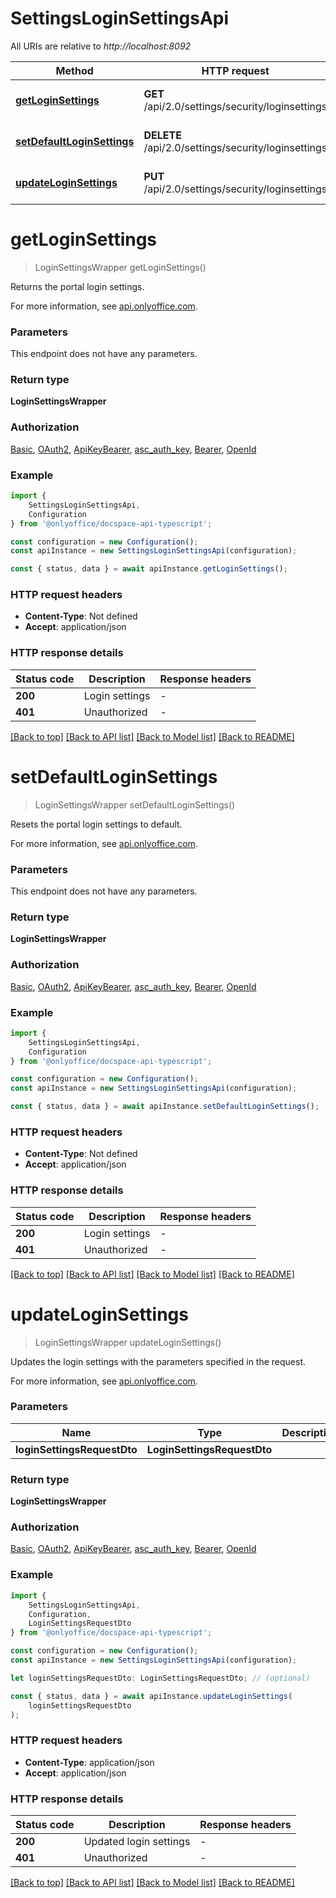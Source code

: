 # SettingsLoginSettingsApi

All URIs are relative to *http://localhost:8092*

|Method | HTTP request | Description|
|------------- | ------------- | -------------|
|[**getLoginSettings**](#getloginsettings) | **GET** /api/2.0/settings/security/loginsettings | Get the login settings|
|[**setDefaultLoginSettings**](#setdefaultloginsettings) | **DELETE** /api/2.0/settings/security/loginsettings | Reset the login settings|
|[**updateLoginSettings**](#updateloginsettings) | **PUT** /api/2.0/settings/security/loginsettings | Update the login settings|

# **getLoginSettings**
> LoginSettingsWrapper getLoginSettings()

Returns the portal login settings.

For more information, see [api.onlyoffice.com](https://api.onlyoffice.com/docspace/api-backend/usage-api/get-login-settings/).

### Parameters
This endpoint does not have any parameters.


### Return type

**LoginSettingsWrapper**

### Authorization

[Basic](../README.md#Basic), [OAuth2](../README.md#OAuth2), [ApiKeyBearer](../README.md#ApiKeyBearer), [asc_auth_key](../README.md#asc_auth_key), [Bearer](../README.md#Bearer), [OpenId](../README.md#OpenId)

### Example

```typescript
import {
    SettingsLoginSettingsApi,
    Configuration
} from '@onlyoffice/docspace-api-typescript';

const configuration = new Configuration();
const apiInstance = new SettingsLoginSettingsApi(configuration);

const { status, data } = await apiInstance.getLoginSettings();
```

### HTTP request headers

 - **Content-Type**: Not defined
 - **Accept**: application/json


### HTTP response details
| Status code | Description | Response headers |
|-------------|-------------|------------------|
|**200** | Login settings |  -  |
|**401** | Unauthorized |  -  |

[[Back to top]](#) [[Back to API list]](../README.md#documentation-for-api-endpoints) [[Back to Model list]](../README.md#documentation-for-models) [[Back to README]](../README.md)

# **setDefaultLoginSettings**
> LoginSettingsWrapper setDefaultLoginSettings()

Resets the portal login settings to default.

For more information, see [api.onlyoffice.com](https://api.onlyoffice.com/docspace/api-backend/usage-api/set-default-login-settings/).

### Parameters
This endpoint does not have any parameters.


### Return type

**LoginSettingsWrapper**

### Authorization

[Basic](../README.md#Basic), [OAuth2](../README.md#OAuth2), [ApiKeyBearer](../README.md#ApiKeyBearer), [asc_auth_key](../README.md#asc_auth_key), [Bearer](../README.md#Bearer), [OpenId](../README.md#OpenId)

### Example

```typescript
import {
    SettingsLoginSettingsApi,
    Configuration
} from '@onlyoffice/docspace-api-typescript';

const configuration = new Configuration();
const apiInstance = new SettingsLoginSettingsApi(configuration);

const { status, data } = await apiInstance.setDefaultLoginSettings();
```

### HTTP request headers

 - **Content-Type**: Not defined
 - **Accept**: application/json


### HTTP response details
| Status code | Description | Response headers |
|-------------|-------------|------------------|
|**200** | Login settings |  -  |
|**401** | Unauthorized |  -  |

[[Back to top]](#) [[Back to API list]](../README.md#documentation-for-api-endpoints) [[Back to Model list]](../README.md#documentation-for-models) [[Back to README]](../README.md)

# **updateLoginSettings**
> LoginSettingsWrapper updateLoginSettings()

Updates the login settings with the parameters specified in the request.

For more information, see [api.onlyoffice.com](https://api.onlyoffice.com/docspace/api-backend/usage-api/update-login-settings/).

### Parameters

|Name | Type | Description  | Notes|
|------------- | ------------- | ------------- | -------------|
| **loginSettingsRequestDto** | **LoginSettingsRequestDto**|  | |


### Return type

**LoginSettingsWrapper**

### Authorization

[Basic](../README.md#Basic), [OAuth2](../README.md#OAuth2), [ApiKeyBearer](../README.md#ApiKeyBearer), [asc_auth_key](../README.md#asc_auth_key), [Bearer](../README.md#Bearer), [OpenId](../README.md#OpenId)

### Example

```typescript
import {
    SettingsLoginSettingsApi,
    Configuration,
    LoginSettingsRequestDto
} from '@onlyoffice/docspace-api-typescript';

const configuration = new Configuration();
const apiInstance = new SettingsLoginSettingsApi(configuration);

let loginSettingsRequestDto: LoginSettingsRequestDto; // (optional)

const { status, data } = await apiInstance.updateLoginSettings(
    loginSettingsRequestDto
);
```

### HTTP request headers

 - **Content-Type**: application/json
 - **Accept**: application/json


### HTTP response details
| Status code | Description | Response headers |
|-------------|-------------|------------------|
|**200** | Updated login settings |  -  |
|**401** | Unauthorized |  -  |

[[Back to top]](#) [[Back to API list]](../README.md#documentation-for-api-endpoints) [[Back to Model list]](../README.md#documentation-for-models) [[Back to README]](../README.md)


